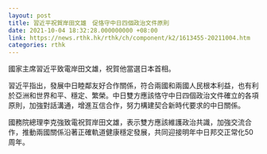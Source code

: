 ```yaml
---
layout: post
title: 習近平祝賀岸田文雄　促恪守中日四個政治文件原則
date: 2021-10-04 18:32:28.000000000 +08:00
link: https://news.rthk.hk/rthk/ch/component/k2/1613455-20211004.htm
categories: rthk
---
```


國家主席習近平致電岸田文雄，祝賀他當選日本首相。

習近平指出，發展中日睦鄰友好合作關係，符合兩國和兩國人民根本利益，也有利於亞洲和世界和平、穩定、繁榮。中日雙方應該恪守中日四個政治文件確立的各項原則，加強對話溝通，增進互信合作，努力構建契合新時代要求的中日關係。

國務院總理李克強致電祝賀岸田文雄，表示雙方應該維護政治共識，加強交流合作，推動兩國關係沿著正確軌道健康穩定發展，共同迎接明年中日邦交正常化50周年。
